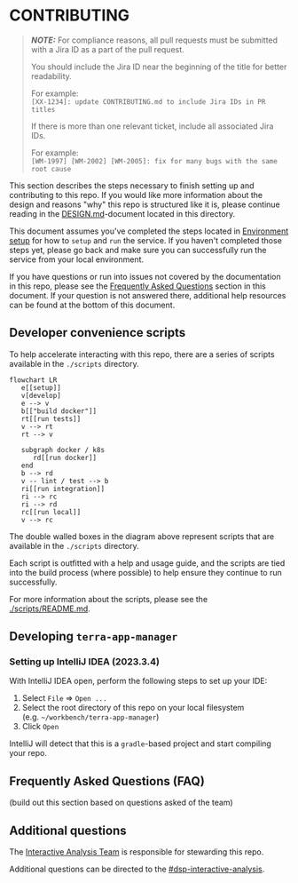 # CONTRIBUTING

> **_NOTE:_**
> For compliance reasons, all pull requests must be submitted with a Jira ID
> as a part of the pull request.
>
> You should include the Jira ID near the beginning of the title
> for better readability.
>
> For example:  
> `[XX-1234]: update CONTRIBUTING.md to include Jira IDs in PR titles`
>
> If there is more than one relevant ticket, include all associated Jira IDs.
>
> For example:  
> `[WM-1997] [WM-2002] [WM-2005]: fix for many bugs with the same root cause`
>

This section describes the steps necessary to finish setting up and
contributing to this repo.
If you would like more information about the design and reasons "why"
this repo is structured like it is,
please continue reading in the [DESIGN.md](./DESIGN.md)-document located in this directory.

This document assumes you've completed the steps located
in [Environment setup](./README.md#environment-setup) for how to `setup` and `run` the service.
If you haven't completed those steps yet,
please go back and make sure you can successfully run the service
from your local environment.

If you have questions or run into issues not covered
by the documentation in this repo,
please see the [Frequently Asked Questions](#frequently-asked-questions-faq) section
in this document.
If your question is not answered there, additional help resources can be found
at the bottom of this document.

## Developer convenience scripts

To help accelerate interacting with this repo,
there are a series of scripts available in the `./scripts` directory.

```mermaid
flowchart LR
   e[[setup]]
   v[develop]
   e --> v
   b[["build docker"]]
   rt[[run tests]]
   v --> rt
   rt --> v

   subgraph docker / k8s
      rd[[run docker]]
   end
   b --> rd
   v -- lint / test --> b
   ri[[run integration]]
   ri --> rc
   ri --> rd
   rc[[run local]]
   v --> rc
```

The double walled boxes in the diagram above represent scripts
that are available in the `./scripts` directory.

Each script is outfitted with a help and usage guide,
and the scripts are tied into the build process (where possible)
to help ensure they continue to run successfully.

For more information about the scripts,
please see the [./scripts/README.md](./scripts/README.md).

## Developing `terra-app-manager`

### Setting up IntelliJ IDEA (2023.3.4)

With IntelliJ IDEA open, perform the following steps to set up your IDE:

1. Select `File` => `Open ...`
2. Select the root directory of this repo on your local filesystem  
   (e.g. `~/workbench/terra-app-manager`)
3. Click `Open`

IntelliJ will detect that this is a `gradle`-based project and
start compiling your repo.

## Frequently Asked Questions (FAQ)

(build out this section based on questions asked of the team)

## Additional questions

The [Interactive Analysis Team](https://github.com/orgs/DataBiosphere/teams/broad-interactive-analysis)
is responsible for stewarding this repo.

Additional questions can be directed to
the [#dsp-interactive-analysis](https://broadinstitute.slack.com/archives/CA3NP1733/).
